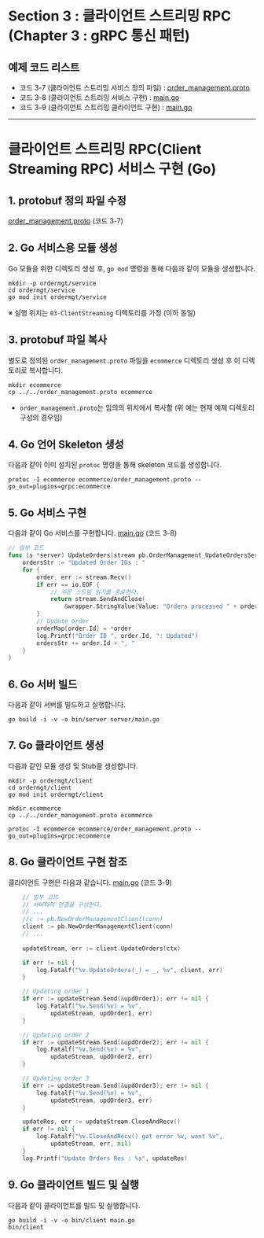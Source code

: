 # Section 3 : 클라이언트 스트리밍 RPC (Chapter 3 : gRPC 통신 패턴)

## 예제 코드 리스트
- 코드 3-7 (클라이언트 스트리밍 서비스 정의 파일) : [order_management.proto](order_management.proto)
- 코드 3-8 (클라이언트 스트리밍 서비스 구현) : [main.go](ordermgt/service/server/main.go)
- 코드 3-9 (클라이언트 스트리밍 클라이언트 구현) : [main.go](ordermgt/client/main.go)


---
# 클라이언트 스트리밍 RPC(Client Streaming RPC) 서비스 구현 (Go)

## 1. protobuf 정의 파일 수정
[order_management.proto](order_management.proto) (코드 3-7)

## 2. Go 서비스용 모듈 생성
Go 모듈을 위한 디렉토리 생성 후, `go mod` 명령을 통해 다음과 같이 모듈을 생성합니다.
```shell
mkdir -p ordermgt/service
cd ordermgt/service
go mod init ordermgt/service
```
※ 실행 위치는 `03-ClientStreaming` 디렉토리를 가정 (이하 동일)

## 3. protobuf 파일 복사
별도로 정의된 `order_management.proto` 파일을 `ecommerce` 디렉토리 생성 후 이 디렉토리로 복사합니다.
```shell
mkdir ecommerce
cp ../../order_management.proto ecommerce
```
- `order_management.proto`는 임의의 위치에서 복사함 (위 예는 현재 예제 디렉토리 구성의 경우임)

## 4. Go 언어 Skeleton 생성 
다음과 같이 이미 설치된 `protoc` 명령을 통해 skeleton 코드를 생성합니다.
```shell
protoc -I ecommerce ecommerce/order_management.proto --go_out=plugins=grpc:ecommerce 
```

## 5. Go 서비스 구현
다음과 같이 Go 서비스를 구현합니다.
[main.go](ordermgt/service/server/main.go) (코드 3-8)
```go
// 일부 코드
func (s *server) UpdateOrders(stream pb.OrderManagement_UpdateOrdersServer) error {
	ordersStr := "Updated Order IDs : "
	for {
		order, err := stream.Recv()
		if err == io.EOF {
			// 주문 스트림 읽기를 종료한다.
			return stream.SendAndClose(
				&wrapper.StringValue{Value: "Orders processed " + ordersStr})
		}
		// Update order
		orderMap[order.Id] = *order
		log.Printf("Order ID ", order.Id, ": Updated")
		ordersStr += order.Id + ", "
	}
}
```

## 6. Go 서버 빌드
다음과 같이 서버를 빌드하고 실행합니다.
```shell
go build -i -v -o bin/server server/main.go
```

## 7. Go 클라이언트 생성
다음과 같인 모듈 생성 및 Stub을 생성합니다.
```shell
mkdir -p ordermgt/client
cd ordermgt/client
go mod init ordermgt/client

mkdir ecommerce
cp ../../order_management.proto ecommerce

protoc -I ecommerce ecommerce/order_management.proto --go_out=plugins=grpc:ecommerce 
```

## 8. Go 클라이언트 구현 참조
클라이언트 구현은 다음과 같습니다.
[main.go](ordermgt/client/main.go) (코드 3-9)
```go
	// 일부 코드
	// 서버와의 연결을 구성한다.
	// ...
	//c := pb.NewOrderManagementClient(conn)
	client := pb.NewOrderManagementClient(conn)
	// ...
	
	updateStream, err := client.UpdateOrders(ctx)

	if err != nil {
		log.Fatalf("%v.UpdateOrders(_) = _, %v", client, err)
	}

	// Updating order 1
	if err := updateStream.Send(&updOrder1); err != nil {
		log.Fatalf("%v.Send(%v) = %v",
			updateStream, updOrder1, err)
	}

	// Updating order 2
	if err := updateStream.Send(&updOrder2); err != nil {
		log.Fatalf("%v.Send(%v) = %v",
			updateStream, updOrder2, err)
	}

	// Updating order 3
	if err := updateStream.Send(&updOrder3); err != nil {
		log.Fatalf("%v.Send(%v) = %v",
			updateStream, updOrder3, err)
	}

	updateRes, err := updateStream.CloseAndRecv()
	if err != nil {
		log.Fatalf("%v.CloseAndRecv() got error %v, want %v",
			updateStream, err, nil)
	}
	log.Printf("Update Orders Res : %s", updateRes)
```

## 9. Go 클라이언트 빌드 및 실행
다음과 같이 클라이언트를 빌드 및 실행합니다.
```shell
go build -i -v -o bin/client main.go
bin/client
```
